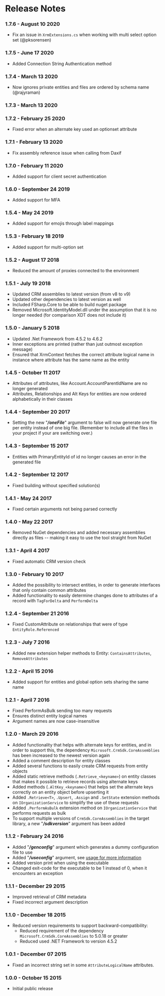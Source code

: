 # Release Notes

### 1.7.6 - August 10 2020
* Fix an issue in `XrmExtensions.cs` when working with multi select option set (@pksorensen)

### 1.7.5 - June 17 2020
* Added Connection String Authentication method

### 1.7.4 - March 13 2020
* Now ignores private entities and files are ordered by schema name (@rajyraman)

### 1.7.3 - March 13 2020

### 1.7.2 - February 25 2020
* Fixed error when an alternate key used an optionset attribute

### 1.7.1 - February 13 2020
* Fix assembly reference issue when calling from Daxif

### 1.7.0 - February 11 2020
* Added support for client secret authentication

### 1.6.0 - September 24 2019
* Added support for MFA

### 1.5.4 - May 24 2019
* Added support for emojis through label mappings 

### 1.5.3 - February 18 2019
* Added support for multi-option set

### 1.5.2 - August 17 2018
* Reduced the amount of proxies connected to the environment

### 1.5.1 - July 19 2018
* Updated CRM assemblies to latest version (from v8 to v9)
* Updated other dependencies to latest version as well
* Included FSharp.Core to be able to build nuget package
* Removed Microsoft.IdentityModel.dll under the assumption that it is no longer needed (for comparison XDT does not include it)

### 1.5.0 - January 5 2018
* Updated .Net Framework from 4.5.2 to 4.6.2
* Inner exceptions are printed (rather than just outmost exception message)
* Ensured that XrmContext fetches the correct attribute logical name in instance where attribute has the same name as the entity

### 1.4.5 - October 11 2017
* Attributes of attributes, like Account.AccountParentIdName are no longer generated
* Attributes, Relationships and Alt Keys for entities are now ordered alphabetically in their classes

### 1.4.4 - September 20 2017
* Setting the new "***/oneFile***" argument to false will now generate one file per entity instead of one big file. (Remember to include all the files in your project if your are switching over.)

### 1.4.3 - September 15 2017
* Entities with PrimaryEntityId of id no longer causes an error in the generated file

### 1.4.2 - September 12 2017
* Fixed building without specified solution(s)

### 1.4.1 - May 24 2017
* Fixed certain arguments not being parsed correctly

### 1.4.0 - May 22 2017
* Removed NuGet dependencies and added necessary assemblies directly as files -- making it easy to use the tool straight from NuGet

### 1.3.1 - April 4 2017
* Fixed automatic CRM version check

### 1.3.0 - February 10 2017
* Added the possibility to intersect entities, in order to generate interfaces that only contain common attributes
* Added functionality to easily determine changes done to attributes of a record with `TagForDelta` and `PerformDelta`

### 1.2.4 - September 21 2016
* Fixed CustomAttribute on relationships that were of type `EntityRole.Referenced`

### 1.2.3 - July 7 2016
* Added new extension helper methods to Entity: `ContainsAttributes`, `RemoveAttributes` 

### 1.2.2 - April 15 2016
* Added support for entities and global option sets sharing the same name

### 1.2.1 - April 7 2016
* Fixed PerformAsBulk sending too many requests
* Ensures distinct entity logical names
* Argument names are now case-insensitive

### 1.2.0 - March 29 2016
* Added functionality that helps with alternate keys for entities, 
  and in order to support this, the dependency `Microsoft.CrmSdk.CoreAssemblies` has been increased to the newest version again
* Added a comment description for entity classes
* Added several functions to easily create CRM requests from entity objects
* Added static retrieve methods (`.Retrieve_<keyname>`) on entity classes that makes it possible to retrieve records using alternate keys
* Added methods (`.AltKey_<keyname>`) that helps set the alternate keys correctly on an entity object before upserting it
* Added `.Retrieve<T>`, `.Upsert`, `.Assign` and `.SetState` extension methods on `IOrganizationService` to simplify the use of these requests
* Added `.PerformAsBulk` extension method on `IOrganizationService` that performs requests as bulk
* To support multiple versions of `CrmSdk.CoreAssemblies` in the target library, a new "***/sdkversion***" argument has been added

### 1.1.2 - February 24 2016
* Added "***/genconfig***" argument which generates a dummy configuration file to use
* Added "***/useconfig***" argument, see [usage for more information](tool-usage.html#Configuration-file)
* Added version print when using the executable
* Changed exit-code for the executable to be 1 instead of 0, when it encounters an exception

### 1.1.1 - December 29 2015
* Improved retrieval of CRM metadata
* Fixed incorrect argument description

### 1.1.0 - December 18 2015
* Reduced version requirements to support backward-compatibility:
  * Reduced requirement of the dependency `Microsoft.CrmSdk.CoreAssemblies` to 5.0.18 or greater
  * Reduced used .NET Framework to version 4.5.2

### 1.0.1 - December 07 2015
* Fixed an incorrect string set in some `AttributeLogicalName` attributes.

### 1.0.0 - October 15 2015
* Initial public release